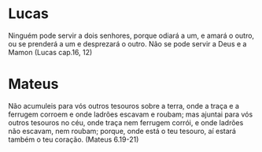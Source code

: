 # Lucas
Ninguém pode servir a dois senhores, porque odiará a um, e amará o outro, ou se prenderá a um e desprezará o outro. Não se pode servir a Deus e a Mamon (Lucas cap.16, 12)


# Mateus
Não acumuleis para vós outros tesouros sobre a terra, onde a traça e a ferrugem corroem e onde ladrões escavam e roubam; mas ajuntai para vós outros tesouros no céu, onde traça nem ferrugem corrói, e onde ladrões não escavam, nem roubam; porque, onde está o teu tesouro, aí estará também o teu coração.
(Mateus 6.19-21) 
